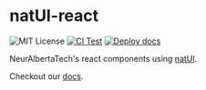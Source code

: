 # natUI-react
![MIT License](https://img.shields.io/github/license/neuralbertatech/natUI-react)
[![CI Test](https://github.com/neuralbertatech/natUI-react/actions/workflows/yarn-test.yml/badge.svg)](https://github.com/neuralbertatech/natUI-react/actions/workflows/yarn-test.yml)
[![Deploy docs](https://github.com/neuralbertatech/natUI-react/actions/workflows/pages.yaml/badge.svg)](https://github.com/neuralbertatech/natUI-react/actions/workflows/pages.yaml)

NeurAlbertaTech's react components using [natUI](https://github.com/neuralbertatech/natUI).

Checkout our [docs](https://ui.react.neuralberta.tech/).
